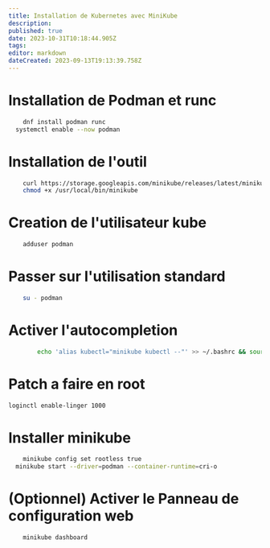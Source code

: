 ```yaml
---
title: Installation de Kubernetes avec MiniKube
description: 
published: true
date: 2023-10-31T10:18:44.905Z
tags: 
editor: markdown
dateCreated: 2023-09-13T19:13:39.758Z
---
```


# Installation de Podman et runc
```bash
	dnf install podman runc
  systemctl enable --now podman
```

# Installation de l'outil
```bash
	curl https://storage.googleapis.com/minikube/releases/latest/minikube-linux-amd64 -o /usr/local/bin/minikube
	chmod +x /usr/local/bin/minikube
```

# Creation de l'utilisateur kube
```bash
	adduser podman
```

# Passer sur l'utilisation standard
```bash
	su - podman
```

# Activer l'autocompletion
```bash
		echo 'alias kubectl="minikube kubectl --"' >> ~/.bashrc && source .bashrc
```

# Patch a faire en root
```bash
loginctl enable-linger 1000
```

# Installer minikube
```bash
	minikube config set rootless true
  minikube start --driver=podman --container-runtime=cri-o
```

# (Optionnel) Activer le Panneau de configuration web
```
	minikube dashboard
```